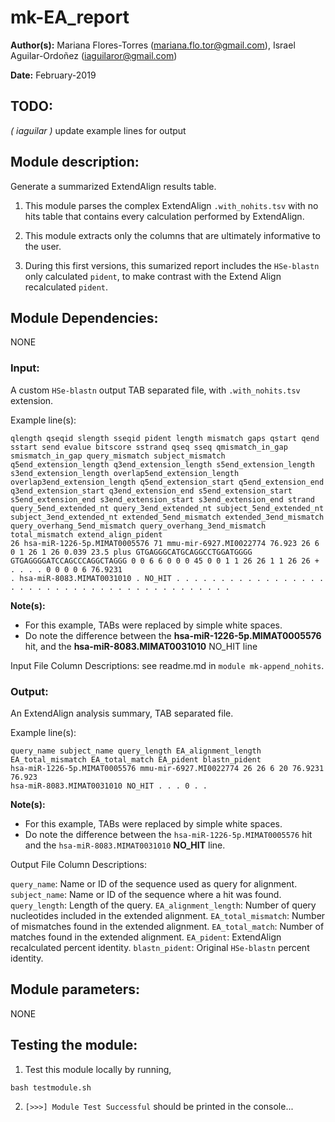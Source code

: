 # mk-EA_report
**Author(s):** Mariana Flores-Torres (mariana.flo.tor@gmail.com), Israel Aguilar-Ordoñez (iaguilaror@gmail.com)

**Date:** February-2019

## TODO:
*( iaguilar )* update example lines for output

## Module description:
Generate a summarized ExtendAlign results table.

1. This module parses the complex ExtendAlign `.with_nohits.tsv` with no hits table that contains every calculation performed by ExtendAlign.

2. This module extracts only the columns that are ultimately informative to the user.

3. During this first versions, this sumarized report includes the `HSe-blastn` only calculated `pident`, to make contrast with the Extend Align recalculated `pident`.

## Module Dependencies:
NONE

### Input:
A custom `HSe-blastn` output TAB separated file, with `.with_nohits.tsv` extension.

Example line(s):
```
qlength qseqid slength sseqid pident length mismatch gaps qstart qend sstart send evalue bitscore sstrand qseq sseq qmismatch_in_gap smismatch_in_gap query_mismatch subject_mismatch q5end_extension_length q3end_extension_length s5end_extension_length s3end_extension_length overlap5end_extension_length overlap3end_extension_length q5end_extension_start q5end_extension_end q3end_extension_start q3end_extension_end s5end_extension_start s5end_extension_end s3end_extension_start s3end_extension_end strand query_5end_extended_nt query_3end_extended_nt subject_5end_extended_nt subject_3end_extended_nt extended_5end_mismatch extended_3end_mismatch query_overhang_5end_mismatch query_overhang_3end_mismatch total_mismatch extend_align_pident
26 hsa-miR-1226-5p.MIMAT0005576 71 mmu-mir-6927.MI0022774 76.923 26 6 0 1 26 1 26 0.039 23.5 plus GTGAGGGCATGCAGGCCTGGATGGGG GTGAGGGGATCCAGCCCAGGCTAGGG 0 0 6 6 0 0 0 45 0 0 1 1 26 26 1 1 26 26 + . . . . 0 0 0 0 6 76.9231
. hsa-miR-8083.MIMAT0031010 . NO_HIT . . . . . . . . . . . . . . . . . . . . . . . . . . . . . . . . . . . . . . . . . .
```

**Note(s):**
* For this example, TABs were replaced by simple white spaces.
* Do note the difference between the **hsa-miR-1226-5p.MIMAT0005576** hit, and the **hsa-miR-8083.MIMAT0031010** NO_HIT line

Input File Column Descriptions: see readme.md in `module mk-append_nohits`.

### Output:
An ExtendAlign analysis summary, TAB separated file.

Example line(s):
```
query_name subject_name query_length EA_alignment_length EA_total_mismatch EA_total_match EA_pident blastn_pident
hsa-miR-1226-5p.MIMAT0005576 mmu-mir-6927.MI0022774 26 26 6 20 76.9231 76.923
hsa-miR-8083.MIMAT0031010 NO_HIT . . . 0 . .
```

**Note(s):**
* For this example, TABs were replaced by simple white spaces.
* Do note the difference between the `hsa-miR-1226-5p.MIMAT0005576` hit and the `hsa-miR-8083.MIMAT0031010` **NO_HIT** line.

Output File Column Descriptions:

`query_name`: Name or ID of the sequence used as query for alignment.
`subject_name`: Name or ID of the sequence where a hit was found.
`query_length`: Length of the query.
`EA_alignment_length`: Number of query nucleotides included in the extended alignment.
`EA_total_mismatch`: Number of mismatches found in the extended alignment.
`EA_total_match`: Number of matches found in the extended alignment.
`EA_pident`: ExtendAlign recalculated percent identity.
`blastn_pident`: Original `HSe-blastn` percent identity.


## Module parameters:
NONE

## Testing the module:

1. Test this module locally by running,
```
bash testmodule.sh
```

2. `[>>>] Module Test Successful` should be printed in the console...
